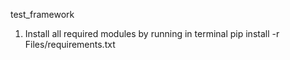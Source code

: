 test_framework

1. Install all required modules by running in terminal pip install -r Files/requirements.txt
